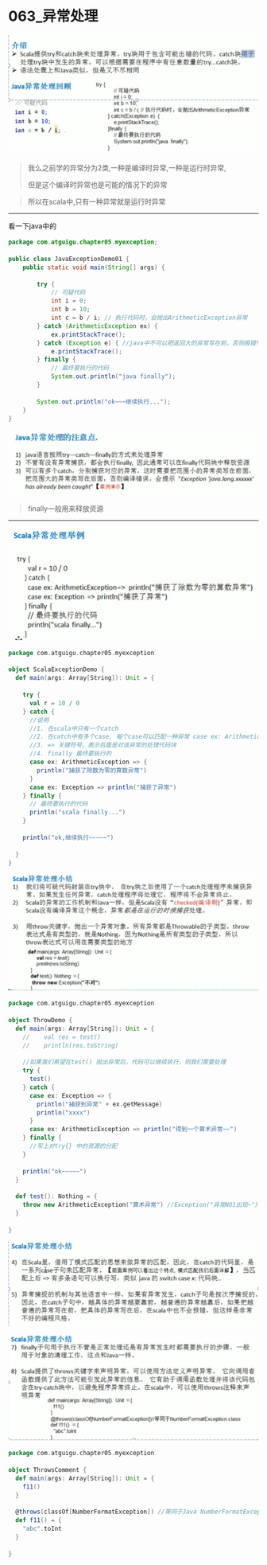 # 063_异常处理

![1616904914950](063_%E5%BC%82%E5%B8%B8%E5%A4%84%E7%90%86/1616904914950.png)

> 我么之前学的异常分为2类,一种是编译时异常,一种是运行时异常,
>
> 但是这个编译时异常也是可能的情况下的异常

> 所以在scala中,只有一种异常就是运行时异常

---



看一下java中的

```java
package com.atguigu.chapter05.myexception;

public class JavaExceptionDemo01 {
    public static void main(String[] args) {

        try {
            // 可疑代码
            int i = 0;
            int b = 10;
            int c = b / i; // 执行代码时，会抛出ArithmeticException异常
        } catch (ArithmeticException ex) {
            ex.printStackTrace();
        } catch (Exception e) { //java中不可以把返回大的异常写在前，否则报错!!
            e.printStackTrace();
        } finally {
            // 最终要执行的代码
            System.out.println("java finally");
        }

        System.out.println("ok~~~继续执行...");
    }
}

```

![1616905181536](063_%E5%BC%82%E5%B8%B8%E5%A4%84%E7%90%86/1616905181536.png)

> finally一般用来释放资源

---

![1616905445307](063_%E5%BC%82%E5%B8%B8%E5%A4%84%E7%90%86/1616905445307.png)

```scala
package com.atguigu.chapter05.myexception

object ScalaExceptionDemo {
  def main(args: Array[String]): Unit = {

    try {
      val r = 10 / 0
    } catch {
      //说明
      //1. 在scala中只有一个catch
      //2. 在catch中有多个case, 每个case可以匹配一种异常 case ex: ArithmeticException
      //3. => 关键符号，表示后面是对该异常的处理代码块
      //4. finally 最终要执行的
      case ex: ArithmeticException => {
        println("捕获了除数为零的算数异常")
      }
      case ex: Exception => println("捕获了异常")
    } finally {
      // 最终要执行的代码
      println("scala finally...")
    }

    println("ok,继续执行~~~~~")

  }
}
```

![1616905541009](063_%E5%BC%82%E5%B8%B8%E5%A4%84%E7%90%86/1616905541009.png)

```scala
package com.atguigu.chapter05.myexception

object ThrowDemo {
  def main(args: Array[String]): Unit = {
    //    val res = test()
    //    println(res.toString)

    //如果我们希望在test() 抛出异常后，代码可以继续执行，则我们需要处理
    try {
      test()
    } catch {
      case ex: Exception => {
        println("捕获到异常" + ex.getMessage)
        println("xxxx")
      }
      case ex: ArithmeticException => println("得到一个算术异常~~")
    } finally {
      //写上对try{} 中的资源的分配
    }

    println("ok~~~~~")
  }

  def test(): Nothing = {
    throw new ArithmeticException("算术异常") //Exception("异常NO1出现~")
  }

}

```

![1616905767488](063_%E5%BC%82%E5%B8%B8%E5%A4%84%E7%90%86/1616905767488.png)

![1616905883653](063_%E5%BC%82%E5%B8%B8%E5%A4%84%E7%90%86/1616905883653.png)

```scala
package com.atguigu.chapter05.myexception

object ThrowsComment {
  def main(args: Array[String]): Unit = {
    f11()
  }

  @throws(classOf[NumberFormatException]) //等同于Java NumberFormatException.class
  def f11() = {
    "abc".toInt
  }

}
```

